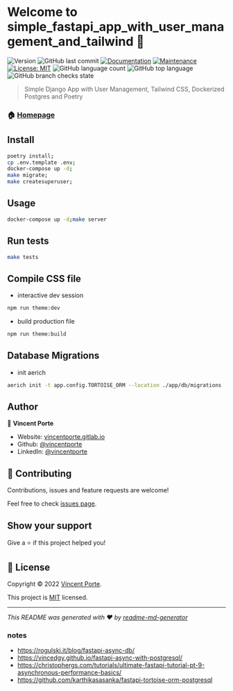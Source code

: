 # Welcome to simple_fastapi_app_with_user_management_and_tailwind 👋
![Version](https://img.shields.io/badge/version-1.0.0-blue.svg?cacheSeconds=2592000)
![GitHub last commit](https://img.shields.io/github/last-commit/vincentporte/simple_fastapi_app_with_user_management_and_tailwind)
[![Documentation](https://img.shields.io/badge/documentation-yes-brightgreen.svg)](https://github.com/vincentporte/simple_fastapi_app_with_user_management_and_tailwind#readme)
[![Maintenance](https://img.shields.io/badge/Maintained%3F-yes-green.svg)](https://github.com/vincentporte/simple_fastapi_app_with_user_management_and_tailwind/graphs/commit-activity)
[![License: MIT](https://img.shields.io/github/license/vincentporte/simple_fastapi_app_with_user_management_and_tailwind)](https://github.com/vincentporte/simple_fastapi_app_with_user_management_and_tailwind/blob/master/LICENSE)
![GitHub language count](https://img.shields.io/github/languages/count/vincentporte/simple_fastapi_app_with_user_management_and_tailwind)
![GitHub top language](https://img.shields.io/github/languages/top/vincentporte/simple_fastapi_app_with_user_management_and_tailwind)
![GitHub branch checks state](https://img.shields.io/github/checks-status/vincentporte/simple_fastapi_app_with_user_management_and_tailwind/main)

> Simple Django App with User Management, Tailwind CSS, Dockerized Postgres and Poetry

### 🏠 [Homepage](https://github.com/vincentporte/simple_fastapi_app_with_user_management_and_tailwind#readme)

## Install

```sh
poetry install;
cp .env.template .env;
docker-compose up -d;
make migrate;
make createsuperuser;
```

## Usage

```sh
docker-compose up -d;make server
```

## Run tests

```sh
make tests
```

## Compile CSS file

* interactive dev session

```sh
npm run theme:dev
```

* build production file

```sh
npm run theme:build
```

## Database Migrations

* init aerich

```sh
aerich init -t app.config.TORTOISE_ORM --location ./app/db/migrations
```

## Author

👤 **Vincent Porte**

* Website: [vincentporte.gitlab.io](https://vincentporte.gitlab.io)
* Github: [@vincentporte](https://github.com/vincentporte)
* LinkedIn: [@vincentporte](https://linkedin.com/in/vincentporte)

## 🤝 Contributing

Contributions, issues and feature requests are welcome!

Feel free to check [issues page](https://github.com/vincentporte/simple_fastapi_app_with_user_management_and_tailwind/issues).

## Show your support

Give a ⭐️ if this project helped you!


## 📝 License

Copyright © 2022 [Vincent Porte](https://github.com/vincentporte).

This project is [MIT](https://github.com/vincentporte/simple_fastapi_app_with_user_management_and_tailwind/blob/master/LICENSE) licensed.

***
_This README was generated with ❤️ by [readme-md-generator](https://github.com/kefranabg/readme-md-generator)_


### notes
* https://rogulski.it/blog/fastapi-async-db/
* https://vincedgy.github.io/fastapi-async-with-postgresql/
* https://christophergs.com/tutorials/ultimate-fastapi-tutorial-pt-9-asynchronous-performance-basics/
* https://github.com/karthikasasanka/fastapi-tortoise-orm-postgresql
